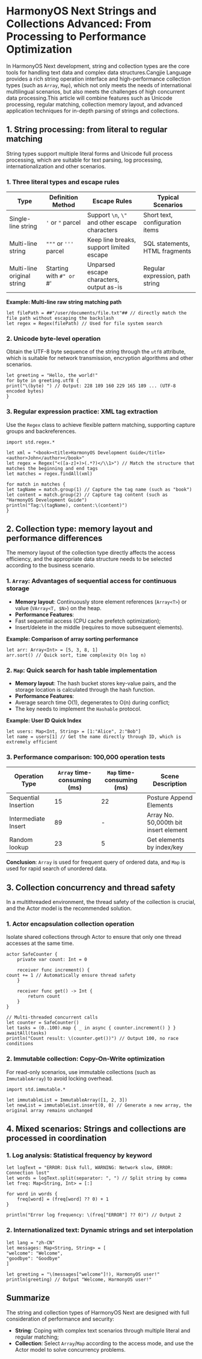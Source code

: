 
# HarmonyOS Next Strings and Collections Advanced: From Processing to Performance Optimization

In HarmonyOS Next development, string and collection types are the core tools for handling text data and complex data structures.Cangjie Language provides a rich string operation interface and high-performance collection types (such as `Array`, `Map`), which not only meets the needs of international multilingual scenarios, but also meets the challenges of high concurrent data processing.This article will combine features such as Unicode processing, regular matching, collection memory layout, and advanced application techniques for in-depth parsing of strings and collections.


## 1. String processing: from literal to regular matching
String types support multiple literal forms and Unicode full process processing, which are suitable for text parsing, log processing, internationalization and other scenarios.

### 1. Three literal types and escape rules
| Type | Definition Method | Escape Rules | Typical Scenarios |
|----------------|----------------|---------------------------|---------------------------|  
| Single-line string | `'` or `"` parcel | Support `\n`, `\"` and other escape characters | Short text, configuration items |
| Multi-line string | `"""` or `'''` parcel | Keep line breaks, support limited escape | SQL statements, HTML fragments |
| Multi-line original string | Starting with `#" or `#' | Unparsed escape characters, output as-is | Regular expression, path string |

**Example: Multi-line raw string matching path**
```cj
let filePath = ##"/user/documents/file.txt"## // directly match the file path without escaping the backslash
let regex = Regex(filePath) // Used for file system search
```  

### 2. Unicode byte-level operation
Obtain the UTF-8 byte sequence of the string through the `utf8` attribute, which is suitable for network transmission, encryption algorithms and other scenarios.
```cj
let greeting = "Hello, the world!"
for byte in greeting.utf8 {
print("\(byte) ") // Output: 228 189 160 229 165 189 ... (UTF-8 encoded bytes)
}
```  

### 3. Regular expression practice: XML tag extraction
Use the `Regex` class to achieve flexible pattern matching, supporting capture groups and backreferences.
```cj
import std.regex.*

let xml = "<book><title>HarmonyOS Development Guide</title><author>John</author></book>"
let regex = Regex("<([a-z]+)>(.*?)</\\1>") // Match the structure that matches the beginning and end tags
let matches = regex.findAll(xml)

for match in matches {
let tagName = match.group(1) // Capture the tag name (such as "book")
let content = match.group(2) // Capture tag content (such as "HarmonyOS Development Guide")
println("Tag:\(tagName), content:\(content)")
}
```  


## 2. Collection type: memory layout and performance differences
The memory layout of the collection type directly affects the access efficiency, and the appropriate data structure needs to be selected according to the business scenario.

### 1. `Array`: Advantages of sequential access for continuous storage
- **Memory layout**: Continuously store element references (`Array<T>`) or value (`VArray<T, $N>`) on the heap.
- **Performance Features**:
- Fast sequential access (CPU cache prefetch optimization);
- Insert/delete in the middle (requires to move subsequent elements).

**Example: Comparison of array sorting performance**
```cj
let arr: Array<Int> = [5, 3, 8, 1]
arr.sort() // Quick sort, time complexity O(n log n)
```  

### 2. `Map`: Quick search for hash table implementation
- **Memory layout**: The hash bucket stores key-value pairs, and the storage location is calculated through the hash function.
- **Performance Features**:
- Average search time O(1), degenerates to O(n) during conflict;
- The key needs to implement the `Hashable` protocol.

**Example: User ID Quick Index**
```cj
let users: Map<Int, String> = [1:"Alice", 2:"Bob"]
let name = users[1] // Get the name directly through ID, which is extremely efficient
```  

### 3. Performance comparison: 100,000 operation tests
| Operation Type | `Array` time-consuming (ms) | `Map` time-consuming (ms) | Scene Description |
|----------------|------------------|-----------------|-------------------------|  
| Sequential Insertion | 15 | 22 | Posture Append Elements |
| Intermediate Insert | 89 | - | Array No. 50,000th bit insert element |
| Random lookup | 23 | 5 | Get elements by index/key |

**Conclusion**: `Array` is used for frequent query of ordered data, and `Map` is used for rapid search of unordered data.


## 3. Collection concurrency and thread safety
In a multithreaded environment, the thread safety of the collection is crucial, and the Actor model is the recommended solution.

### 1. Actor encapsulation collection operation
Isolate shared collections through Actor to ensure that only one thread accesses at the same time.
```cj
actor SafeCounter {
    private var count: Int = 0

    receiver func increment() {
count += 1 // Automatically ensure thread safety
    }

    receiver func get() -> Int {
        return count
    }
}

// Multi-threaded concurrent calls
let counter = SafeCounter()
let tasks = (0..100).map { _ in async { counter.increment() } }
awaitAll(tasks)
println("Count result: \(counter.get())") // Output 100, no race conditions
```  

### 2. Immutable collection: Copy-On-Write optimization
For read-only scenarios, use immutable collections (such as `ImmutableArray`) to avoid locking overhead.
```cj
import std.immutable.*

let immutableList = ImmutableArray([1, 2, 3])
let newList = immutableList.insert(0, 0) // Generate a new array, the original array remains unchanged
```  


## 4. Mixed scenarios: Strings and collections are processed in coordination
### 1. Log analysis: Statistical frequency by keyword
```cj
let logText = "ERROR: Disk full, WARNING: Network slow, ERROR: Connection lost"
let words = logText.split(separator: ", ") // Split string by comma
let freq: Map<String, Int> = [:]

for word in words {
    freq[word] = (freq[word] ?? 0) + 1
}

println("Error log frequency: \(freq["ERROR"] ?? 0)") // Output 2
```  

### 2. Internationalized text: Dynamic strings and set interpolation
```cj
let lang = "zh-CN"
let messages: Map<String, String> = [
"welcome": "Welcome",
"goodbye": "Goodbye"
]

let greeting = "\(messages["welcome"]!), HarmonyOS user!"
println(greeting) // Output "Welcome, HarmonyOS user!"
```  


## Summarize
The string and collection types of HarmonyOS Next are designed with full consideration of performance and security:
- **String**: Coping with complex text scenarios through multiple literal and regular matching;
- **Collection**: Select `Array`/`Map` according to the access mode, and use the Actor model to solve concurrency problems.
